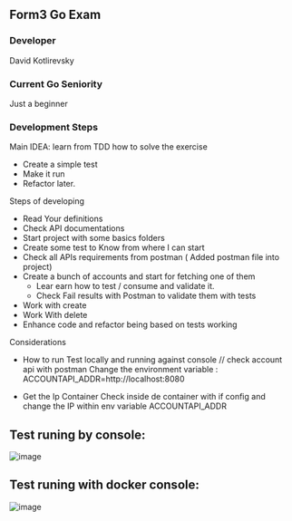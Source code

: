 
## Form3 Go Exam

### Developer

David Kotlirevsky

### Current Go Seniority

Just a beginner


### Development Steps

Main IDEA: learn from TDD how to solve the exercise
* Create a simple test
* Make it run 
* Refactor later.


Steps of developing
* Read Your definitions
* Check API documentations
* Start project with some basics folders
* Create some test to Know from where I can start
* Check all APIs requirements from postman ( Added postman file into project)
* Create a bunch of accounts and start for fetching one of them
  * Lear earn how to test / consume and validate it.  
  * Check Fail results with Postman to validate them with tests
* Work with create
* Work With delete
* Enhance code and refactor being based on tests working

 
Considerations
* How to run Test locally and running against console // check account api with postman
Change the environment variable :
ACCOUNTAPI_ADDR=http://localhost:8080

* Get the Ip Container
Check inside de container with if config and change the IP within env variable 
ACCOUNTAPI_ADDR 

## Test runing by console:
![image](https://user-images.githubusercontent.com/1593856/204144212-68d48ce6-8653-4492-8987-b483b94b7e84.png)

## Test runing with docker console:
![image](https://user-images.githubusercontent.com/1593856/204279426-ef4de62d-c5b7-4823-93dd-cfdc478ffcf9.png)

